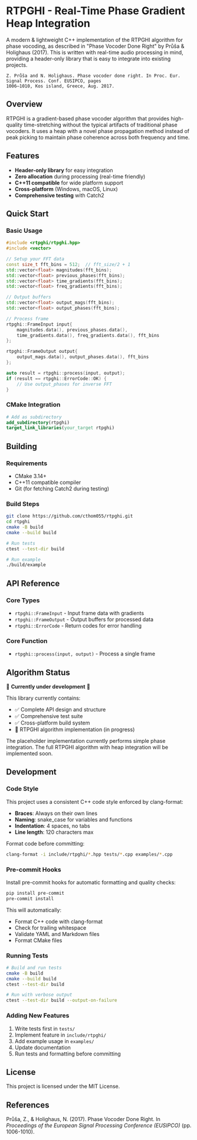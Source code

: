 # RTPGHI - Real-Time Phase Gradient Heap Integration

A modern & lightweight C++ implementation of the RTPGHI algorithm for phase vocoding, as described in
"Phase Vocoder Done Right" by Průša & Holighaus (2017). This is written with real-time audio processing
in mind, providing a header-only library that is easy to integrate into existing projects.

```text
Z. Průša and N. Holighaus. Phase vocoder done right. In Proc. Eur. Signal Process. Conf. EUSIPCO, pages
1006–1010, Kos island, Greece, Aug. 2017.
```

## Overview

RTPGHI is a gradient-based phase vocoder algorithm that provides high-quality time-stretching without
the typical artifacts of traditional phase vocoders. It uses a heap with a novel phase propagation method
instead of peak picking to maintain phase coherence across both frequency and time.

## Features

- **Header-only library** for easy integration
- **Zero allocation** during processing (real-time friendly)
- **C++11 compatible** for wide platform support
- **Cross-platform** (Windows, macOS, Linux)
- **Comprehensive testing** with Catch2

## Quick Start

### Basic Usage

```cpp
#include <rtpghi/rtpghi.hpp>
#include <vector>

// Setup your FFT data
const size_t fft_bins = 512;  // fft_size/2 + 1
std::vector<float> magnitudes(fft_bins);
std::vector<float> previous_phases(fft_bins);
std::vector<float> time_gradients(fft_bins);
std::vector<float> freq_gradients(fft_bins);

// Output buffers
std::vector<float> output_mags(fft_bins);
std::vector<float> output_phases(fft_bins);

// Process frame
rtpghi::FrameInput input{
    magnitudes.data(), previous_phases.data(),
    time_gradients.data(), freq_gradients.data(), fft_bins
};

rtpghi::FrameOutput output{
    output_mags.data(), output_phases.data(), fft_bins
};

auto result = rtpghi::process(input, output);
if (result == rtpghi::ErrorCode::OK) {
    // Use output_phases for inverse FFT
}
```

### CMake Integration

```cmake
# Add as subdirectory
add_subdirectory(rtpghi)
target_link_libraries(your_target rtpghi)
```

## Building

### Requirements

- CMake 3.14+
- C++11 compatible compiler
- Git (for fetching Catch2 during testing)

### Build Steps

```bash
git clone https://github.com/cthom055/rtpghi.git
cd rtpghi
cmake -B build
cmake --build build

# Run tests
ctest --test-dir build

# Run example
./build/example
```

## API Reference

### Core Types

- `rtpghi::FrameInput` - Input frame data with gradients
- `rtpghi::FrameOutput` - Output buffers for processed data
- `rtpghi::ErrorCode` - Return codes for error handling

### Core Function

- `rtpghi::process(input, output)` - Process a single frame

## Algorithm Status

🚧 **Currently under development** 🚧

This library currently contains:

- ✅ Complete API design and structure
- ✅ Comprehensive test suite
- ✅ Cross-platform build system
- 🚧 RTPGHI algorithm implementation (in progress)

The placeholder implementation currently performs simple phase integration. The full RTPGHI algorithm
with heap integration will be implemented soon.

## Development

### Code Style

This project uses a consistent C++ code style enforced by clang-format:

- **Braces**: Always on their own lines
- **Naming**: snake_case for variables and functions
- **Indentation**: 4 spaces, no tabs
- **Line length**: 120 characters max

Format code before committing:

```bash
clang-format -i include/rtpghi/*.hpp tests/*.cpp examples/*.cpp
```

### Pre-commit Hooks

Install pre-commit hooks for automatic formatting and quality checks:

```bash
pip install pre-commit
pre-commit install
```

This will automatically:

- Format C++ code with clang-format
- Check for trailing whitespace
- Validate YAML and Markdown files
- Format CMake files

### Running Tests

```bash
# Build and run tests
cmake -B build
cmake --build build
ctest --test-dir build

# Run with verbose output
ctest --test-dir build --output-on-failure
```

### Adding New Features

1. Write tests first in `tests/`
2. Implement feature in `include/rtpghi/`
3. Add example usage in `examples/`
4. Update documentation
5. Run tests and formatting before committing

## License

This project is licensed under the MIT License.

## References

Průša, Z., & Holighaus, N. (2017). Phase Vocoder Done Right. In _Proceedings of the European Signal
Processing Conference (EUSIPCO)_ (pp. 1006-1010).
